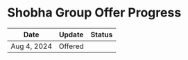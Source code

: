 # Shobha Group Offer Progress


| Date        | Update  | Status |
| ----------- | ------- | ------ |
| Aug 4, 2024 | Offered |        |
